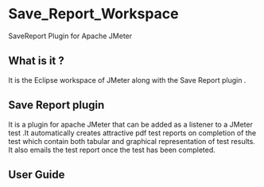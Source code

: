 Save_Report_Workspace
=====================

SaveReport Plugin for Apache JMeter

What is it ?
-------------
It is the Eclipse workspace of JMeter along with the Save Report plugin .

Save Report plugin
---------------------
It is a plugin for apache JMeter that can be added as a listener to a JMeter test .It automatically creates attractive 
pdf test reports on completion of the test which contain both tabular and graphical representation of test results.
It also emails the test report once the test has been completed.

User Guide 
----------
